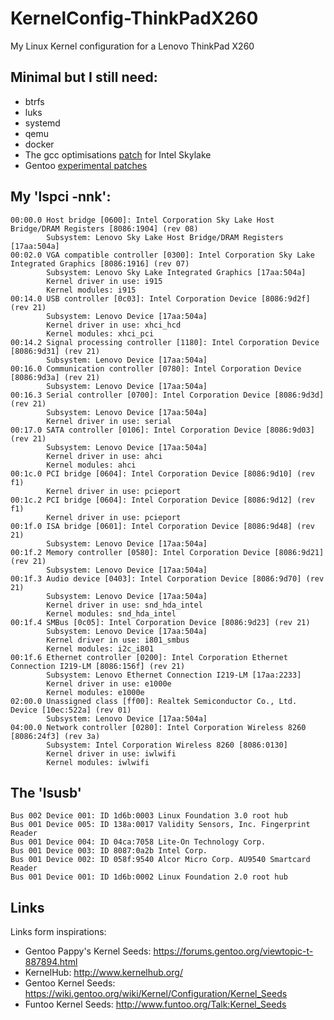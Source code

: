 KernelConfig-ThinkPadX260
==========================
My Linux Kernel configuration for a Lenovo ThinkPad X260

## Minimal but I still need:
* btrfs
* luks
* systemd
* qemu
* docker
* The gcc  optimisations [patch](https://github.com/graysky2/kernel_gcc_patch) for Intel Skylake
* Gentoo [experimental patches](https://wiki.gentoo.org/wiki/Project:Kernel/Experimental)

## My 'lspci -nnk':
```
00:00.0 Host bridge [0600]: Intel Corporation Sky Lake Host Bridge/DRAM Registers [8086:1904] (rev 08)
        Subsystem: Lenovo Sky Lake Host Bridge/DRAM Registers [17aa:504a]
00:02.0 VGA compatible controller [0300]: Intel Corporation Sky Lake Integrated Graphics [8086:1916] (rev 07)
        Subsystem: Lenovo Sky Lake Integrated Graphics [17aa:504a]
        Kernel driver in use: i915
        Kernel modules: i915
00:14.0 USB controller [0c03]: Intel Corporation Device [8086:9d2f] (rev 21)
        Subsystem: Lenovo Device [17aa:504a]
        Kernel driver in use: xhci_hcd
        Kernel modules: xhci_pci
00:14.2 Signal processing controller [1180]: Intel Corporation Device [8086:9d31] (rev 21)
        Subsystem: Lenovo Device [17aa:504a]
00:16.0 Communication controller [0780]: Intel Corporation Device [8086:9d3a] (rev 21)
        Subsystem: Lenovo Device [17aa:504a]
00:16.3 Serial controller [0700]: Intel Corporation Device [8086:9d3d] (rev 21)
        Subsystem: Lenovo Device [17aa:504a]
        Kernel driver in use: serial
00:17.0 SATA controller [0106]: Intel Corporation Device [8086:9d03] (rev 21)
        Subsystem: Lenovo Device [17aa:504a]
        Kernel driver in use: ahci
        Kernel modules: ahci
00:1c.0 PCI bridge [0604]: Intel Corporation Device [8086:9d10] (rev f1)
        Kernel driver in use: pcieport
00:1c.2 PCI bridge [0604]: Intel Corporation Device [8086:9d12] (rev f1)
        Kernel driver in use: pcieport
00:1f.0 ISA bridge [0601]: Intel Corporation Device [8086:9d48] (rev 21)
        Subsystem: Lenovo Device [17aa:504a]
00:1f.2 Memory controller [0580]: Intel Corporation Device [8086:9d21] (rev 21)
        Subsystem: Lenovo Device [17aa:504a]
00:1f.3 Audio device [0403]: Intel Corporation Device [8086:9d70] (rev 21)
        Subsystem: Lenovo Device [17aa:504a]
        Kernel driver in use: snd_hda_intel
        Kernel modules: snd_hda_intel
00:1f.4 SMBus [0c05]: Intel Corporation Device [8086:9d23] (rev 21)
        Subsystem: Lenovo Device [17aa:504a]
        Kernel driver in use: i801_smbus
        Kernel modules: i2c_i801
00:1f.6 Ethernet controller [0200]: Intel Corporation Ethernet Connection I219-LM [8086:156f] (rev 21)
        Subsystem: Lenovo Ethernet Connection I219-LM [17aa:2233]
        Kernel driver in use: e1000e
        Kernel modules: e1000e
02:00.0 Unassigned class [ff00]: Realtek Semiconductor Co., Ltd. Device [10ec:522a] (rev 01)
        Subsystem: Lenovo Device [17aa:504a]
04:00.0 Network controller [0280]: Intel Corporation Wireless 8260 [8086:24f3] (rev 3a)
        Subsystem: Intel Corporation Wireless 8260 [8086:0130]
        Kernel driver in use: iwlwifi
        Kernel modules: iwlwifi
```

## The 'lsusb'
```
Bus 002 Device 001: ID 1d6b:0003 Linux Foundation 3.0 root hub
Bus 001 Device 005: ID 138a:0017 Validity Sensors, Inc. Fingerprint Reader
Bus 001 Device 004: ID 04ca:7058 Lite-On Technology Corp. 
Bus 001 Device 003: ID 8087:0a2b Intel Corp. 
Bus 001 Device 002: ID 058f:9540 Alcor Micro Corp. AU9540 Smartcard Reader
Bus 001 Device 001: ID 1d6b:0002 Linux Foundation 2.0 root hub
```

## Links
Links form inspirations:
* Gentoo Pappy's Kernel Seeds: https://forums.gentoo.org/viewtopic-t-887894.html
* KernelHub: http://www.kernelhub.org/
* Gentoo Kernel Seeds: https://wiki.gentoo.org/wiki/Kernel/Configuration/Kernel_Seeds
* Funtoo Kernel Seeds: http://www.funtoo.org/Talk:Kernel_Seeds
